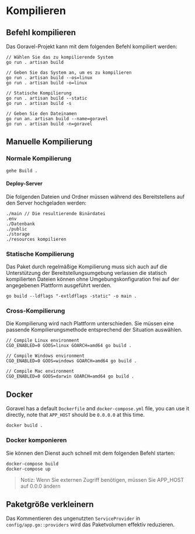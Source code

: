 # Kompilieren

## Befehl kompilieren

Das Goravel-Projekt kann mit dem folgenden Befehl kompiliert werden:

```
// Wählen Sie das zu kompilierende System
go run . artisan build

// Geben Sie das System an, um es zu kompilieren
go run . artisan build --os=linux
go run . artisan build -o=linux

// Statische Kompilierung
go run . artisan build --static
go run . artisan build -s

// Geben Sie den Dateinamen
go run an. artisan build --name=goravel
go run . artisan build -n=goravel
```

## Manuelle Kompilierung

### Normale Kompilierung

```shell
gehe Build .
```

#### Deploy-Server

Die folgenden Dateien und Ordner müssen während des Bereitstellens auf den Server hochgeladen werden:

```
./main // Die resultierende Binärdatei
.env
./Datenbank
./public
./storage
./resources kompilieren
```

### Statische Kompilierung

Das Paket durch regelmäßige Kompilierung muss sich auch auf die Unterstützung der Bereitstellungsumgebung verlassen die statisch
kompilierten Dateien können ohne Umgebungskonfiguration frei auf der angegebenen Plattform ausgeführt werden.

```shell
go build --ldflags "-extldflags -static" -o main .
```

### Cross-Kompilierung

Die Kompilierung wird nach Plattform unterschieden. Sie müssen eine passende Kompilierungsmethode entsprechend der
Situation auswählen.

```shell
// Compile Linux environment
CGO_ENABLED=0 GOOS=linux GOARCH=amd64 go build .

// Compile Windows environment
CGO_ENABLED=0 GOOS=windows GOARCH=amd64 go build .

// Compile Mac environment
CGO_ENABLED=0 GOOS=darwin GOARCH=amd64 go build .
```

## Docker

Goravel has a default `Dockerfile` and `docker-compose.yml` file, you can use it directly, note that `APP_HOST` should
be `0.0.0.0` at this time.

```shell
docker build .
```

### Docker komponieren

Sie können den Dienst auch schnell mit dem folgenden Befehl starten:

```shell
docker-compose build
docker-compose up
```

> Notiz: Wenn Sie externen Zugriff benötigen, müssen Sie APP_HOST auf 0.0.0 ändern

## Paketgröße verkleinern

Das Kommentieren des ungenutzten `ServiceProvider` in `config/app.go::providers` wird das Paketvolumen effektiv reduzieren.
